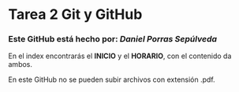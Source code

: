 # Tarea 2 Git y GitHub
### Este GitHub está hecho por: _Daniel Porras Sepúlveda_
En el index encontrarás  el **INICIO** y el **HORARIO**, con el contenido da ambos.  

En este GitHub no se pueden subir archivos con extensión .pdf.

